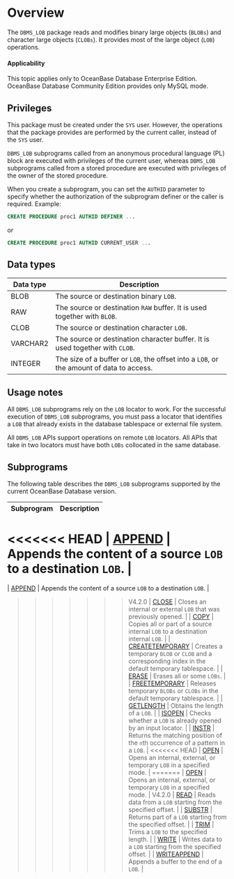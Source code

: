 Overview
================================

The `DBMS_LOB` package reads and modifies binary large objects (`BLOBs`) and character large objects (`CLOBs`). It provides most of the large object (`LOB`) operations.

<main id="notice" >
    <h4>Applicability</h4>
    <p>This topic applies only to OceanBase Database Enterprise Edition. OceanBase Database Community Edition provides only MySQL mode. </p>
  </main>

Privileges
----------------------

This package must be created under the `SYS` user. However, the operations that the package provides are performed by the current caller, instead of the `SYS` user.

`DBMS_LOB` subprograms called from an anonymous procedural language (PL) block are executed with privileges of the current user, whereas `DBMS_LOB` subprograms called from a stored procedure are executed with privileges of the owner of the stored procedure.

When you create a subprogram, you can set the `AUTHID` parameter to specify whether the authorization of the subprogram definer or the caller is required. Example:

```sql
CREATE PROCEDURE proc1 AUTHID DEFINER ...
```



or

```sql
CREATE PROCEDURE proc1 AUTHID CURRENT_USER ...
```



Data types
-------------------------



| **Data type** | **Description**                                                                          |
|---------------|------------------------------------------------------------------------------------------|
| BLOB          | The source or destination binary `LOB`.                                                  |
| RAW           | The source or destination `RAW` buffer. It is used together with `BLOB`.                 |
| CLOB          | The source or destination character `LOB`.                                               |
| VARCHAR2      | The source or destination character buffer. It is used together with `CLOB`.             |
| INTEGER       | The size of a buffer or `LOB`, the offset into a `LOB`, or the amount of data to access. |



Usage notes
----------------------

All `DBMS_LOB` subprograms rely on the `LOB` locator to work. For the successful execution of `DBMS_LOB` subprograms, you must pass a locator that identifies a `LOB` that already exists in the database tablespace or external file system.

All `DBMS_LOB` APIs support operations on remote `LOB` locators. All APIs that take in two locators must have both `LOBs` collocated in the same database.

Subprograms
-----------------------

The following table describes the `DBMS_LOB` subprograms supported by the current OceanBase Database version.


| **Subprogram**                                 | **Description**                                                                                     |
|------------------------------------------------|-----------------------------------------------------------------------------------------------------|
<<<<<<< HEAD
| [APPEND](../9300.dbms-lob-oracle/200.append-oracle.md)                   | Appends the content of a source `LOB` to a destination `LOB`.                                       |
=======
| [APPEND](../9300.dbms-lob-oracle/1700.writeappend-oracle.md)                   | Appends the content of a source `LOB` to a destination `LOB`.                                       |
>>>>>>> V4.2.0
| [CLOSE](../9300.dbms-lob-oracle/300.close-oracle.md)                     | Closes an internal or external `LOB` that was previously opened.                                    |
| [COPY](../9300.dbms-lob-oracle/500.copy-oracle.md)                       | Copies all or part of a source internal `LOB` to a destination internal `LOB`.                      |
| [CREATETEMPORARY](../9300.dbms-lob-oracle/600.createtemporary-oracle.md) | Creates a temporary `BLOB` or `CLOB` and a corresponding index in the default temporary tablespace. |
| [ERASE](../9300.dbms-lob-oracle/700.eraese-oracle.md)                    | Erases all or some `LOBs`.                                                                          |
| [FREETEMPORARY](../9300.dbms-lob-oracle/800.freetemporary-oracle.md)     | Releases temporary `BLOBs` or `CLOBs` in the default temporary tablespace.                          |
| [GETLENGTH](../9300.dbms-lob-oracle/900.getlength-oracle.md)             | Obtains the length of a `LOB`.                                                                      |
| [ISOPEN](../9300.dbms-lob-oracle/1000.isopen-oracle.md)                  | Checks whether a `LOB` is already opened by an input locator.                                       |
| [INSTR](../9300.dbms-lob-oracle/1100.instr-oracle.md)                    | Returns the matching position of the `n`th occurrence of a pattern in a `LOB`.                      |
<<<<<<< HEAD
| [OPEN](../9300.dbms-lob-oracle/1200.open-oracle.md)                      | Opens an internal, external, or temporary `LOB` in a specified mode.                                |
=======
| [OPEN](../15200.dbms-sql-oracle/1100.is-open-oracle.md)                      | Opens an internal, external, or temporary `LOB` in a specified mode.                                |
>>>>>>> V4.2.0
| [READ](../9300.dbms-lob-oracle/1300.read-oracle.md)                      | Reads data from a `LOB` starting from the specified offset.                                         |
| [SUBSTR](../9300.dbms-lob-oracle/1400.substr-oracle.md)                  | Returns part of a `LOB` starting from the specified offset.                                         |
| [TRIM](../9300.dbms-lob-oracle/1500.trim-oracle.md)                      | Trims a `LOB` to the specified length.                                                              |
| [WRITE](../9300.dbms-lob-oracle/1600.write-oracle.md)                    | Writes data to a `LOB` starting from the specified offset.                                          |
| [WRITEAPPEND](../9300.dbms-lob-oracle/1700.writeappend-oracle.md)        | Appends a buffer to the end of a `LOB`.                                                             |



